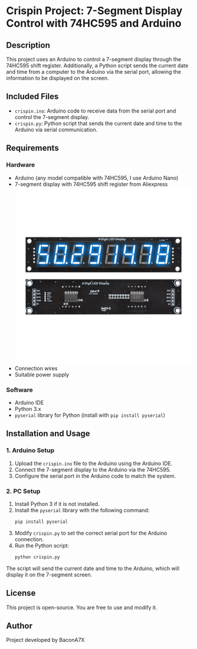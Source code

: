 # Crispin Project: 7-Segment Display Control with 74HC595 and Arduino

## Description
This project uses an Arduino to control a 7-segment display through the 74HC595 shift register. Additionally, a Python script sends the current date and time from a computer to the Arduino via the serial port, allowing the information to be displayed on the screen.

## Included Files
- `crispin.ino`: Arduino code to receive data from the serial port and control the 7-segment display.
- `crispin.py`: Python script that sends the current date and time to the Arduino via serial communication.

## Requirements
### Hardware
- Arduino (any model compatible with 74HC595, I use Arduino Nano)
- 7-segment display with 74HC595 shift register from Aliexpress
   ![7-Segment Display Setup](Images/74HC595.webp)
- Connection wires
- Suitable power supply

### Software
- Arduino IDE
- Python 3.x
- `pyserial` library for Python (install with `pip install pyserial`)

## Installation and Usage
### 1. Arduino Setup
1. Upload the `crispin.ino` file to the Arduino using the Arduino IDE.
2. Connect the 7-segment display to the Arduino via the 74HC595.
3. Configure the serial port in the Arduino code to match the system.

### 2. PC Setup
1. Install Python 3 if it is not installed.
2. Install the `pyserial` library with the following command:
   ```sh
   pip install pyserial
   ```
3. Modify `crispin.py` to set the correct serial port for the Arduino connection.
4. Run the Python script:
   ```sh
   python crispin.py
   ```

The script will send the current date and time to the Arduino, which will display it on the 7-segment screen.

## License
This project is open-source. You are free to use and modify it.

## Author
Project developed by BaconA7X



